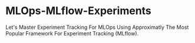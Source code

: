# MLOps-MLflow-Experiments
Let's Master Experiment Tracking For MLOps Using Approximatly The Most Popular Framework For Experiment Tracking (MLflow).
